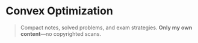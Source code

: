 # Convex Optimization


> Compact notes, solved problems, and exam strategies. **Only my own content**—no copyrighted scans.

